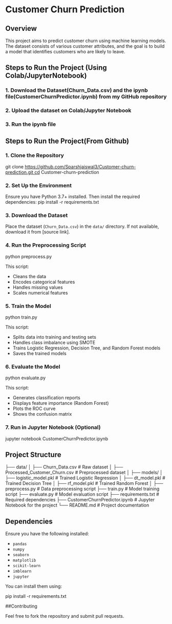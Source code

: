 # Customer Churn Prediction

## Overview

This project aims to predict customer churn using machine learning models. The dataset consists of various customer attributes, and the goal is to build a model that identifies customers who are likely to leave.

## Steps to Run the Project (Using Colab/JupyterNotebook)

### 1. Download the Dataset(Churn_Data.csv) and the ipynb file(CustomerChurnPredictor.ipynb) from my GitHub repository

### 2. Upload the dataset on Colab/Jupyter Notebook

### 3. Run the ipynb file

## Steps to Run the Project(From Github)

### 1. Clone the Repository

git clone https://github.com/Sparshjaiswal3/Customer-churn-prediction.git cd Customer-churn-prediction

### 2. Set Up the Environment

Ensure you have Python 3.7+ installed. Then install the required dependencies:
pip install -r requirements.txt

### 3. Download the Dataset

Place the dataset (`Churn_Data.csv`) in the `data/` directory. If not available, download it from [source link].

### 4. Run the Preprocessing Script

python preprocess.py

This script:

- Cleans the data
- Encodes categorical features
- Handles missing values
- Scales numerical features

### 5. Train the Model

python train.py

This script:

- Splits data into training and testing sets
- Handles class imbalance using SMOTE
- Trains Logistic Regression, Decision Tree, and Random Forest models
- Saves the trained models

### 6. Evaluate the Model

python evaluate.py

This script:

- Generates classification reports
- Displays feature importance (Random Forest)
- Plots the ROC curve
- Shows the confusion matrix

### 7. Run in Jupyter Notebook (Optional)

jupyter notebook CustomerChurnPredictor.ipynb

## Project Structure

├── data/ │ ├── Churn_Data.csv # Raw dataset │ ├── Processed_Customer_Churn.csv # Preprocessed dataset │ ├── models/ │ ├── logistic_model.pkl # Trained Logistic Regression │ ├── dt_model.pkl # Trained Decision Tree │ ├── rf_model.pkl # Trained Random Forest │ ├── preprocess.py # Data preprocessing script ├── train.py # Model training script ├── evaluate.py # Model evaluation script ├── requirements.txt # Required dependencies ├── CustomerChurnPredictor.ipynb # Jupyter Notebook for the project └── README.md # Project documentation

## Dependencies

Ensure you have the following installed:

- `pandas`
- `numpy`
- `seaborn`
- `matplotlib`
- `scikit-learn`
- `imblearn`
- `jupyter`

You can install them using:

pip install -r requirements.txt

##Contributing

Feel free to fork the repository and submit pull requests.
